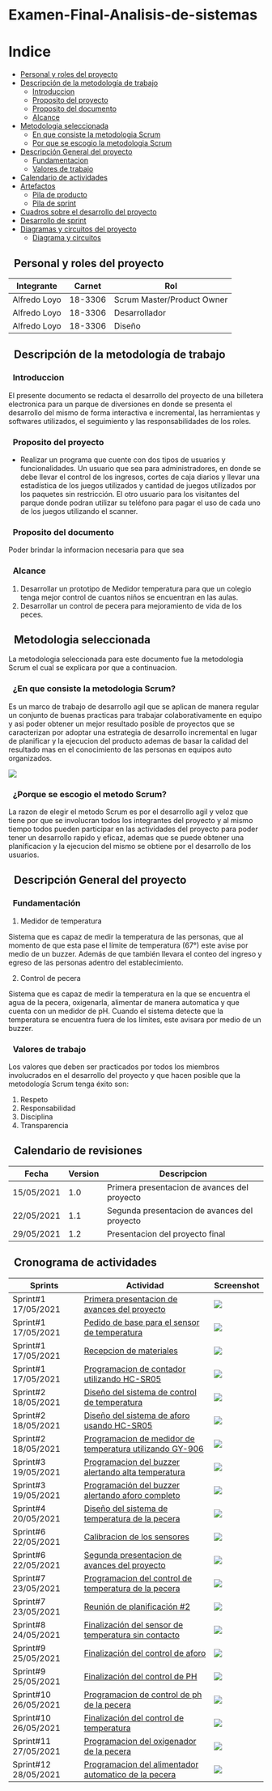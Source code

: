 # Examen-Final-Analisis-de-sistemas
# Indice
* [Personal y roles del proyecto](#roles)
* [Descripción de la metodología de trabajo](#DESCRIPCION)
    - [Introduccion](#INTRODUCCION)
    - [Proposito del proyecto](#PROPOSITO)
    - [Proposito del documento](#PROPOSITODOC)
    - [Alcance](#ALCANCE)
* [Metodologia seleccionada](#METODOLOGIA)
    - [En que consiste la metodologia Scrum](#SCRUM)
    - [Por que se escogio la metodologia Scrum](#PORQUE)
* [Descripción General del proyecto](#GENERAL)
    - [Fundamentacion](#FUNDAMENTO)
    - [Valores de trabajo](#VALORES)
* [Calendario de actividades](#ACTIVIDADES)
* [Artefactos](#Artefactos)
    - [Pila de producto](#pilaprod)
    - [Pila de sprint](#pilasprint)
* [Cuadros sobre el desarrollo del proyecto](#CUADROS)
* [Desarrollo de sprint](#DESPRINT)
* [Diagramas y circuitos del proyecto](#DIAGRAMAS)
    - [Diagrama y circuitos](#WALLET)
    

## ` `Personal y roles del proyecto<a name="roles"/>


|  Integrante       | Carnet  	    | Rol  	        |
|---	            |---	        |---	        |
|  Alfredo Loyo 	| 18-3306    	| Scrum Master/Product Owner  |
|  Alfredo Loyo 	| 18-3306 	    | Desarrollador	|
|  Alfredo Loyo 	| 18-3306     	| Diseño |


## ` `Descripción de la metodología de trabajo<a name="DESCRIPCION"/>






### ` `Introduccion<a name="INTRODUCCION"/>

El presente documento se redacta el desarrollo del proyecto de una billetera electronica para un parque de diversiones en donde se presenta el desarrollo del mismo de forma interactiva e incremental, las herramientas y softwares utilizados, el seguimiento y las responsabilidades de los roles.


### ` `Proposito del proyecto<a name="propocito"/>

* Realizar un programa que cuente con dos tipos de usuarios y funcionalidades. Un usuario que sea para administradores, en donde se debe llevar el control de los ingresos, cortes de caja diarios y llevar una estadística de los juegos utilizados y cantidad de juegos utilizados por los paquetes sin restricción. El otro usuario para los visitantes del parque donde podran utilizar su teléfono para pagar el uso de cada uno de los juegos utilizando el scanner.


### ` `Proposito del documento<a name="propocitodocumento"/>

Poder brindar la informacion necesaria para que sea 



### ` `Alcance<a name="alcance"/>

1. Desarrollar un prototipo de Medidor temperatura para que un colegio tenga mejor control de cuantos niños se encuentran en las aulas.
1. Desarrollar un control de pecera para mejoramiento de vida de los peces.




## ` `Metodologia seleccionada<a name="METODOLOGIA"/>

La metodologia seleccionada para este documento fue la metodologia Scrum el cual se explicara por que a continuacion.






### ` `¿En que consiste la metodologia Scrum?<a name="Crum"/>

Es un marco de trabajo de desarrollo agil que se aplican de manera regular un conjunto de buenas practicas para trabajar colaborativamente en equipo y asi poder obtener un mejor resultado posible de proyectos que se caracterizan por adoptar una estrategia de desarrollo incremental en lugar de planificar y la ejecucion del producto ademas de basar la calidad del resultado mas en el conocimiento de las personas en equipos auto organizados.

![](https://files.catbox.moe/h8lykg.png)





### ` `¿Porque se escogio el metodo Scrum?<a name="eligio"/>

La razon de elegir el metodo Scrum es por el desarrollo agil y veloz que tiene por que se involucran todos los integrantes del proyecto y al mismo tiempo todos pueden participar en las actividades del proyecto para poder tener un desarrollo rapido y eficaz, ademas que se puede obtener una planificacion y la ejecucion del mismo se obtiene por el desarrollo de los usuarios.




## ` `Descripción General del proyecto<a name="GENERAL"/>
### ` `Fundamentación<a name="fundamentacion"/>

1. Medidor de temperatura

Sistema que es capaz de medir la temperatura de las personas, que al momento de que esta pase el límite de temperatura (67°) este avise por medio de un buzzer. Además de que también llevara el conteo del ingreso y egreso de las personas adentro del establecimiento.

2. Control de pecera

Sistema que es capaz de medir la temperatura en la que se encuentra el agua de la pecera, oxigenarla, alimentar de manera automatica y que cuenta con un medidor de pH. Cuando el sistema detecte que la temperatura se encuentra fuera de los límites, este avisara por medio de un buzzer.

### ` `Valores de trabajo<a name="valores"/>

Los valores que deben ser practicados por todos los miembros involucrados en el desarrollo del proyecto y que hacen posible que la metodología Scrum tenga éxito son:

1. Respeto
1. Responsabilidad 
2. Disciplina 
5. Transparencia







## ` `Calendario de revisiones<a name="Calendario"/>




|  Fecha 	| Version  	| Descripcion  	|
|---	|---	|---	|
|  15/05/2021 	| 1.0  	| Primera presentacion de avances del proyecto  	|
|  22/05/2021 	| 1.1  	| Segunda presentacion de avances del proyecto  	|
|  29/05/2021 	| 1.2  	| Presentacion del proyecto final  	|


## ` `Cronograma de actividades<a name="Actividades"/>




|  Sprints 	    | Actividad  |  Screenshot  	|
|---	        |---	     |---	            |
|  Sprint#1 17/05/2021	| [Primera presentacion de avances del proyecto](https://github.com/Echigna/Proyecto-de-analisis-de-sistemas/issues/1)	|![](https://files.catbox.moe/72gb98.png)	|
|  Sprint#1 17/05/2021 	| [Pedido de base para el sensor de temperatura](https://github.com/Echigna/Proyecto-de-analisis-de-sistemas/issues/7)|![](https://files.catbox.moe/fk207p.png) |
|  Sprint#1 17/05/2021 	| [Recepcion de materiales](https://github.com/Echigna/Proyecto-de-analisis-de-sistemas/issues/5)  	|   ![](https://files.catbox.moe/zuaku3.png)	|
|  Sprint#1 17/05/2021 	| [Programacion de contador utilizando HC-SR05](https://github.com/Echigna/Proyecto-de-analisis-de-sistemas/issues/10)  	|   ![](https://files.catbox.moe/b2ndeh.png)	|
|  Sprint#2 18/05/2021 	| [Diseño del sistema de control de temperatura](https://github.com/Echigna/Proyecto-de-analisis-de-sistemas/issues/11)  	|   ![](https://files.catbox.moe/fbk52h.png)	|
|  Sprint#2 18/05/2021 	| [Diseño del sistema de aforo usando HC-SR05](https://github.com/Echigna/Proyecto-de-analisis-de-sistemas/issues/9)  	|   ![](https://files.catbox.moe/6czy2v.png)	|
|  Sprint#2 18/05/2021 	| [Programacion de medidor de temperatura utilizando GY-906](https://github.com/Echigna/Proyecto-de-analisis-de-sistemas/issues/12)  	|   ![](https://files.catbox.moe/81vp5l.png)	|
|  Sprint#3 19/05/2021 	| [ Programacion del buzzer alertando alta temperatura](https://github.com/Echigna/Proyecto-de-analisis-de-sistemas/issues/14)  	|   ![](https://files.catbox.moe/kcb97v.png)	|
|  Sprint#3 19/05/2021 	| [Programación del buzzer alertando aforo completo](https://github.com/Echigna/Proyecto-de-analisis-de-sistemas/issues/13)  	|   ![](https://files.catbox.moe/ebh2n2.png)	|
|  Sprint#4 20/05/2021 	| [Diseño del sistema de temperatura de la pecera](https://github.com/Echigna/Proyecto-de-analisis-de-sistemas/issues/15)  	|   ![](https://files.catbox.moe/uvqs07.png)	|
|  Sprint#6 22/05/2021 	| [Calibracion de los sensores](https://github.com/Echigna/Proyecto-de-analisis-de-sistemas/issues/6)  	|   ![](https://files.catbox.moe/07cuwn.png)	|
|  Sprint#6 22/05/2021 	| [Segunda presentacion de avances del proyecto](https://github.com/Echigna/Proyecto-de-analisis-de-sistemas/issues/8)  	|   ![](https://files.catbox.moe/qo0zba.png)	|
|  Sprint#7 23/05/2021 	| [Programacion del control de temperatura de la pecera](https://github.com/Echigna/Proyecto-de-analisis-de-sistemas/issues/16)  	|   ![](https://files.catbox.moe/7yw8oe.png)	|
|  Sprint#7 23/05/2021 	| [Reunión de planificación #2](https://github.com/Echigna/Proyecto-de-analisis-de-sistemas/issues/17)  	|   ![](https://files.catbox.moe/uwtdps.png)	|
|  Sprint#8 24/05/2021 	| [Finalización del sensor de temperatura sin contacto](https://github.com/Echigna/Proyecto-de-analisis-de-sistemas/issues/19)  	|   ![](https://files.catbox.moe/2xfkqm.png)	|
|  Sprint#9 25/05/2021 	| [Finalización del control de aforo](https://github.com/Echigna/Proyecto-de-analisis-de-sistemas/issues/21)  	|   ![](https://files.catbox.moe/q7i1re.png)	|
|  Sprint#9 25/05/2021 	| [Finalización del control de PH](https://github.com/Echigna/Proyecto-de-analisis-de-sistemas/issues/22)  	|   ![](https://files.catbox.moe/25ps56.png)	|
|  Sprint#10 26/05/2021 	| [Programacion de control de ph de la pecera](https://github.com/Echigna/Proyecto-de-analisis-de-sistemas/issues/23)  	|   ![](https://files.catbox.moe/5hpy4a.png)	|
|  Sprint#10 26/05/2021 	| [Finalización del control de temperatura](https://github.com/Echigna/Proyecto-de-analisis-de-sistemas/issues/20)  	|   ![](https://files.catbox.moe/uepmo9.png)	|
|  Sprint#11 27/05/2021 	| [Programacion del oxigenador de la pecera](https://github.com/Echigna/Proyecto-de-analisis-de-sistemas/issues/24)  	|   ![](https://files.catbox.moe/lq0s0b.png)	|
|  Sprint#12 28/05/2021 	| [Programacion del alimentador automatico de la pecera](https://github.com/Echigna/Proyecto-de-analisis-de-sistemas/issues/25)  	|   ![](https://files.catbox.moe/1twams.png)	|


